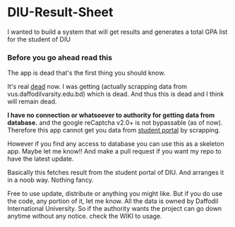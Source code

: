 # DIU-Result-Sheet
I wanted to build a system that will get results and generates a total GPA list for the student of DIU

### Before you go ahead read this
The app is dead that's the first thing you should know.

It's real [dead](https://github.com/mehedi-shafi/DIU-Result-Generator/wiki#death) now. I was getting (actually scrapping data from vus.daffodilvarsity.edu.bd) which is dead. And thus this is dead and I think will remain dead.

**I have no connection or whatsoever to authority for getting data from database.** and the google reCaptcha v2.0+ is not bypassable (as of now). Therefore this app cannot get you data from [student portal](http://studentportal.diu.edu.bd/#/result) by scrapping. 

However if you find any access to database you can use this as a skeleton app. Maybe let me know!! And make a pull request if you want my repo to have the latest update. 

Basically this fetches result from the student portal of DIU. And arranges it in a noob way.
Nothing fancy.

Free to use update, distribute or anything you might like.
But if you do use the code, any portion of it, let me know.
All the data is owned by Daffodil International University.
So if the authority wants the project can go down anytime without any notice.
check the WIKI to usage.
